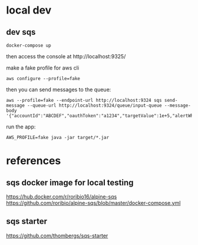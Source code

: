# local dev
## dev sqs
```
docker-compose up
```
then access the console at http://localhost:9325/

make a fake profile for aws cli
```
aws configure --profile=fake
```

then you can send messages to the queue:
```
aws --profile=fake --endpoint-url http://localhost:9324 sqs send-message --queue-url http://localhost:9324/queue/input-queue --message-body '{"accountId":"ABCDEF","oauthToken":"a1234","targetValue":1e+5,"alertWhenBigger":true,"alertPayload":"abcdefgh"}'
```

run the app:

```
AWS_PROFILE=fake java -jar target/*.jar
```

# references
## sqs docker image for local testing
https://hub.docker.com/r/roribio16/alpine-sqs
https://github.com/roribio/alpine-sqs/blob/master/docker-compose.yml
## sqs starter
https://github.com/thombergs/sqs-starter
